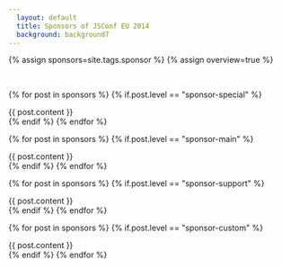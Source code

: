 ```yaml
---
  layout: default
  title: Sponsors of JSConf EU 2014
  background: background7
---
```


{% assign sponsors=site.tags.sponsor %}
{% assign overview=true %}

<br>

{% for post in sponsors %}
  {% if.post.level == "sponsor-special" %}
  <div class="post">
    {{ post.content }}
    <br style="clear:both;">
  </div>
  {% endif %}
{% endfor %}

{% for post in sponsors %}
  {% if.post.level == "sponsor-main" %}
  <div class="post">
    {{ post.content }}
    <br style="clear:both;">
  </div>
  {% endif %}
{% endfor %}

{% for post in sponsors %}
  {% if.post.level == "sponsor-support" %}
  <div class="post">
    {{ post.content }}
    <br style="clear:both;">
  </div>
  {% endif %}
{% endfor %}

{% for post in sponsors %}
  {% if.post.level == "sponsor-custom" %}
  <div class="post">
    {{ post.content }}
    <br style="clear:both;">
  </div>
  {% endif %}
{% endfor %}

